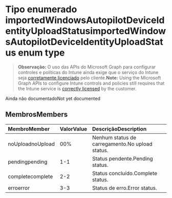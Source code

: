 # <a name="importedwindowsautopilotdeviceidentityuploadstatus-enum-type"></a><span data-ttu-id="24550-101">Tipo enumerado importedWindowsAutopilotDeviceIdentityUploadStatus</span><span class="sxs-lookup"><span data-stu-id="24550-101">importedWindowsAutopilotDeviceIdentityUploadStatus enum type</span></span>

> <span data-ttu-id="24550-102">**Observação:** O uso das APIs do Microsoft Graph para configurar controles e políticas do Intune ainda exige que o serviço do Intune seja [corretamente licenciado](https://go.microsoft.com/fwlink/?linkid=839381) pelo cliente.</span><span class="sxs-lookup"><span data-stu-id="24550-102">**Note:** Using the Microsoft Graph APIs to configure Intune controls and policies still requires that the Intune service is [correctly licensed](https://go.microsoft.com/fwlink/?linkid=839381) by the customer.</span></span>

<span data-ttu-id="24550-103">Ainda não documentado</span><span class="sxs-lookup"><span data-stu-id="24550-103">Not yet documented</span></span>
## <a name="members"></a><span data-ttu-id="24550-104">Membros</span><span class="sxs-lookup"><span data-stu-id="24550-104">Members</span></span>
|<span data-ttu-id="24550-105">Membro</span><span class="sxs-lookup"><span data-stu-id="24550-105">Member</span></span>|<span data-ttu-id="24550-106">Valor</span><span class="sxs-lookup"><span data-stu-id="24550-106">Value</span></span>|<span data-ttu-id="24550-107">Descrição</span><span class="sxs-lookup"><span data-stu-id="24550-107">Description</span></span>|
|:---|:---|:---|
|<span data-ttu-id="24550-108">noUpload</span><span class="sxs-lookup"><span data-stu-id="24550-108">noUpload</span></span>|<span data-ttu-id="24550-109">0</span><span class="sxs-lookup"><span data-stu-id="24550-109">0%</span></span>|<span data-ttu-id="24550-110">Nenhum status de carregamento.</span><span class="sxs-lookup"><span data-stu-id="24550-110">No upload status.</span></span>|
|<span data-ttu-id="24550-111">pending</span><span class="sxs-lookup"><span data-stu-id="24550-111">pending</span></span>|<span data-ttu-id="24550-112">1</span><span class="sxs-lookup"><span data-stu-id="24550-112">-1</span></span>|<span data-ttu-id="24550-113">Status pendente.</span><span class="sxs-lookup"><span data-stu-id="24550-113">Pending status.</span></span>|
|<span data-ttu-id="24550-114">complete</span><span class="sxs-lookup"><span data-stu-id="24550-114">complete</span></span>|<span data-ttu-id="24550-115">2</span><span class="sxs-lookup"><span data-stu-id="24550-115">-2</span></span>|<span data-ttu-id="24550-116">Status concluído.</span><span class="sxs-lookup"><span data-stu-id="24550-116">Complete status.</span></span>|
|<span data-ttu-id="24550-117">erro</span><span class="sxs-lookup"><span data-stu-id="24550-117">error</span></span>|<span data-ttu-id="24550-118">3</span><span class="sxs-lookup"><span data-stu-id="24550-118">-3</span></span>|<span data-ttu-id="24550-119">Status de erro.</span><span class="sxs-lookup"><span data-stu-id="24550-119">Error status.</span></span>|








